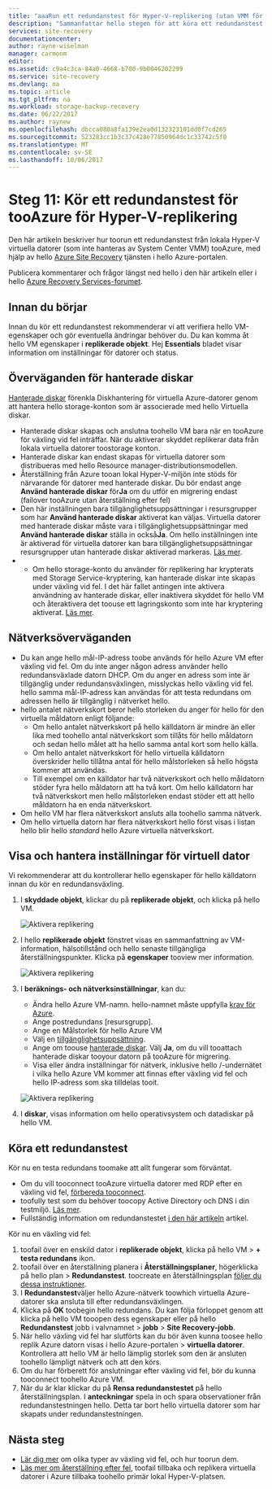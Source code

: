 ```yaml
---
title: "aaaRun ett redundanstest för Hyper-V-replikering (utan VMM för System Center) tooAzure | Microsoft Docs"
description: "Sammanfattar hello stegen för att köra ett redundanstest för Hyper-V virtuella datorer replikeras tooAzure hello Azure Site Recovery-tjänsten."
services: site-recovery
documentationcenter: 
author: rayne-wiselman
manager: carmonm
editor: 
ms.assetid: c9a4c3ca-84a0-4668-b700-9b0046202299
ms.service: site-recovery
ms.devlang: na
ms.topic: article
ms.tgt_pltfrm: na
ms.workload: storage-backup-recovery
ms.date: 06/22/2017
ms.author: raynew
ms.openlocfilehash: dbcca080a8fa139e2ea0d132323101dd0f7cd265
ms.sourcegitcommit: 523283cc1b3c37c428e77850964dc1c33742c5f0
ms.translationtype: MT
ms.contentlocale: sv-SE
ms.lasthandoff: 10/06/2017
---
```

# <a name="step-11-run-a-test-failover-for-hyper-v-replication-tooazure"></a>Steg 11: Kör ett redundanstest för tooAzure för Hyper-V-replikering

Den här artikeln beskriver hur toorun ett redundanstest från lokala Hyper-V virtuella datorer (som inte hanteras av System Center VMM) tooAzure, med hjälp av hello [Azure Site Recovery](site-recovery-overview.md) tjänsten i hello Azure-portalen.

Publicera kommentarer och frågor längst ned hello i den här artikeln eller i hello [Azure Recovery Services-forumet](https://social.msdn.microsoft.com/forums/azure/home?forum=hypervrecovmgr).

## <a name="before-you-start"></a>Innan du börjar

Innan du kör ett redundanstest rekommenderar vi att verifiera hello VM-egenskaper och gör eventuella ändringar behöver du. Du kan komma åt hello VM egenskaper i **replikerade objekt**. Hej **Essentials** bladet visar information om inställningar för datorer och status.

## <a name="managed-disk-considerations"></a>Överväganden för hanterade diskar

[Hanterade diskar](../virtual-machines/windows/managed-disks-overview.md) förenkla Diskhantering för virtuella Azure-datorer genom att hantera hello storage-konton som är associerade med hello Virtuella diskar. 

- Hanterade diskar skapas och anslutna toohello VM bara när en tooAzure för växling vid fel inträffar. När du aktiverar skyddet replikerar data från lokala virtuella datorer toostorage konton.
- Hanterade diskar kan endast skapas för virtuella datorer som distribueras med hello Resource manager-distributionsmodellen.
- Återställning från Azure tooan lokal Hyper-V-miljön inte stöds för närvarande för datorer med hanterade diskar. Du bör endast ange **Använd hanterade diskar** för**Ja** om du utför en migrering endast (failover tooAzure utan återställning efter fel)
- Den här inställningen bara tillgänglighetsuppsättningar i resursgrupper som har **Använd hanterade diskar** aktiverat kan väljas. Virtuella datorer med hanterade diskar måste vara i tillgänglighetsuppsättningar med **Använd hanterade diskar** ställa in också**Ja**. Om hello inställningen inte är aktiverad för virtuella datorer kan bara tillgänglighetsuppsättningar resursgrupper utan hanterade diskar aktiverad markeras. [Läs mer](https://docs.microsoft.com/azure/virtual-machines/windows/manage-availability#use-managed-disks-for-vms-in-an-availability-set).
- - Om hello storage-konto du använder för replikering har krypterats med Storage Service-kryptering, kan hanterade diskar inte skapas under växling vid fel. I det här fallet antingen inte aktivera användning av hanterade diskar, eller inaktivera skyddet för hello VM och återaktivera det toouse ett lagringskonto som inte har kryptering aktiverat. [Läs mer](https://docs.microsoft.com/azure/storage/storage-managed-disks-overview#managed-disks-and-encryption).

 
## <a name="network-considerations"></a>Nätverksöverväganden
    
- Du kan ange hello mål-IP-adress toobe används för hello Azure VM efter växling vid fel. Om du inte anger någon adress använder hello redundansväxlade datorn DHCP. Om du anger en adress som inte är tillgänglig under redundansväxlingen, misslyckas hello växling vid fel. hello samma mål-IP-adress kan användas för att testa redundans om adressen hello är tillgänglig i nätverket hello.
- hello antalet nätverkskort beror hello storleken du anger för hello för den virtuella måldatorn enligt följande:
    - Om hello antalet nätverkskort på hello källdatorn är mindre än eller lika med toohello antal nätverkskort som tillåts för hello måldatorn och sedan hello målet att ha hello samma antal kort som hello källa.
    - Om hello antalet nätverkskort för hello virtuella källdatorn överskrider hello tillåtna antal för hello målstorleken så hello högsta kommer att användas.
    - Till exempel om en källdator har två nätverkskort och hello måldatorn stöder fyra hello måldatorn att ha två kort. Om hello källdatorn har två nätverkskort men hello målstorleken endast stöder ett att hello måldatorn ha en enda nätverkskort.     
- Om hello VM har flera nätverkskort ansluts alla toohello samma nätverk.
- Om hello virtuella datorn har flera nätverkskort hello först visas i listan hello blir hello *standard* hello Azure virtuella nätverkskort.


## <a name="view-and-manage-vm-settings"></a>Visa och hantera inställningar för virtuell dator

Vi rekommenderar att du kontrollerar hello egenskaper för hello källdatorn innan du kör en redundansväxling.

1. I **skyddade objekt**, klickar du på **replikerade objekt**, och klicka på hello VM.

    ![Aktivera replikering](./media/hyper-v-site-walkthrough-test-failover/test-failover1.png)
2. I hello **replikerade objekt** fönstret visas en sammanfattning av VM-information, hälsotillstånd och hello senaste tillgängliga återställningspunkter. Klicka på **egenskaper** tooview mer information.

    ![Aktivera replikering](./media/hyper-v-site-walkthrough-test-failover/test-failover2.png)
3. I **beräknings- och nätverksinställningar**, kan du:
    - Ändra hello Azure VM-namn. hello-namnet måste uppfylla [krav för Azure](site-recovery-support-matrix-to-azure.md#failed-over-azure-vm-requirements).
    - Ange postredundans [resursgrupp].
    - Ange en Målstorlek för hello Azure VM
    - Välj en [tillgänglighetsuppsättning](../virtual-machines/windows/tutorial-availability-sets.md).
    - Ange om toouse [hanterade diskar](#managed-disk-considerations). Välj **Ja**, om du vill tooattach hanterade diskar tooyour datorn på tooAzure för migrering.
    - Visa eller ändra inställningar för nätverk, inklusive hello /-undernätet i vilka hello Azure VM kommer att finnas efter växling vid fel och hello IP-adress som ska tilldelas tooit.

    ![Aktivera replikering](./media/hyper-v-site-walkthrough-test-failover/test-failover4.png)
4. I **diskar**, visas information om hello operativsystem och datadiskar på hello VM.


## <a name="run-a-test-failover"></a>Köra ett redundanstest

Kör nu en testa redundans toomake att allt fungerar som förväntat.

- Om du vill tooconnect tooAzure virtuella datorer med RDP efter en växling vid fel, [förbereda tooconnect](site-recovery-test-failover-to-azure.md#prepare-to-connect-to-azure-vms-after-failover).
 - toofully test som du behöver toocopy Active Directory och DNS i din testmiljö. [Läs mer](site-recovery-active-directory.md#test-failover-considerations).
 - Fullständig information om redundanstestet [i den här artikeln](site-recovery-test-failover-to-azure.md) artikel.
 
 Kör nu en växling vid fel:

1. toofail över en enskild dator i **replikerade objekt**, klicka på hello VM > **+ testa redundans** ikon.
2. toofail över en återställning planera i **Återställningsplaner**, högerklicka på hello plan > **Redundanstest**. toocreate en återställningsplan [följer du dessa instruktioner](site-recovery-create-recovery-plans.md).
3. I **Redundanstest**väljer hello Azure-nätverk toowhich virtuella Azure-datorer ska ansluta till efter redundansväxlingen.
4. Klicka på **OK** toobegin hello redundans. Du kan följa förloppet genom att klicka på hello VM tooopen dess egenskaper eller på hello **Redundanstest** jobb i valvnamnet > **jobb** > **Site Recovery-jobb**.
5. När hello växling vid fel har slutförts kan du bör även kunna toosee hello replik Azure datorn visas i hello Azure-portalen > **virtuella datorer**. Kontrollera att hello VM är hello lämplig storlek som den är ansluten toohello lämpligt nätverk och att den körs.
6. Om du har förberett för anslutningar efter växling vid fel, bör du kunna tooconnect toohello Azure VM.
7. När du är klar klickar du på **Rensa redundanstestet** på hello återställningsplan. I **anteckningar** spela in och spara observationer från redundanstestningen hello. Detta tar bort hello virtuella datorer som har skapats under redundanstestningen.



## <a name="next-steps"></a>Nästa steg

- [Lär dig mer](site-recovery-failover.md) om olika typer av växling vid fel, och hur toorun dem.
- [Läs mer om återställning efter fel](site-recovery-failback-from-azure-to-hyper-v.md), toofail tillbaka och replikera virtuella datorer i Azure tillbaka toohello primär lokal Hyper-V-platsen.

